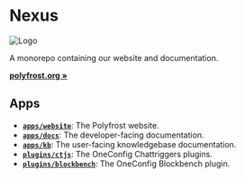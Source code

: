 # **Nexus**

![Logo](packages/assets/images/NexusLogo.png)

A monorepo containing our website and documentation.

[**polyfrost.org »**](https://polyfrost.org)

## Apps

-   [**`apps/website`**](apps/website): The Polyfrost website.
-   [**`apps/docs`**](apps/docs): The developer-facing documentation.
-   [**`apps/kb`**](apps/kb): The user-facing knowledgebase documentation.
-   [**`plugins/ctjs`**](plugins/ctjs): The OneConfig Chattriggers plugins.
-   [**`plugins/blockbench`**](plugins/blockbench): The OneConfig Blockbench plugin.
